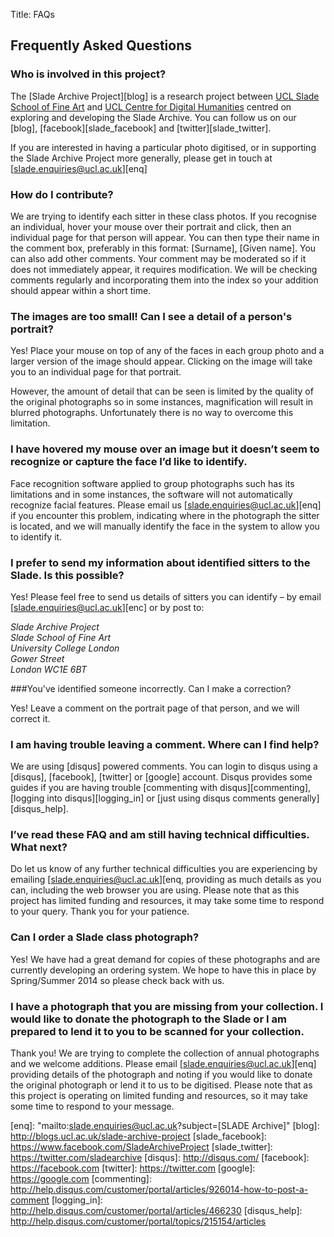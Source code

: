Title: FAQs

## Frequently Asked Questions ##

### Who is involved in this project?

The [Slade Archive Project][blog] is a research project between [UCL Slade School of Fine Art][slade] and [UCL Centre for Digital Humanities][ucldh] centred on exploring and developing the Slade Archive. You can follow us on our [blog], [facebook][slade_facebook] and [twitter][slade_twitter]. 

If you are interested in having a particular photo digitised, or in supporting the Slade Archive Project more generally, please get in touch at [slade.enquiries@ucl.ac.uk][enq]


### How do I contribute?

We are trying to identify each sitter in these class photos. If you recognise an individual, hover your mouse over their portrait and click, then an individual page for that person will appear. You can then type their name in the comment box, preferably in this format: [Surname], [Given name]. You can also add other comments. Your comment may be moderated so if it does not immediately appear, it requires modification. We will be checking comments regularly and incorporating them into the index so your addition should appear within a short time.


### The images are too small! Can I see a detail of a person's portrait?

Yes! Place your mouse on top of any of the faces in each group photo and a larger version of the image should appear. Clicking on the image will take you to an individual page for that portrait.

However, the amount of detail that can be seen is limited by the quality of the original photographs so in some instances, magnification will result in blurred photographs. Unfortunately there is no way to overcome this limitation. 


### I have hovered my mouse over an image but it doesn’t seem to recognize or capture the face I’d like to identify.

Face recognition software applied to group photographs such has its limitations and in some instances, the software will not automatically recognize facial features. Please email us [slade.enquiries@ucl.ac.uk][enq] if you encounter this problem, indicating where in the photograph the sitter is located, and we will manually identify the face in the system to allow you to identify it.


### I prefer to send my information about identified sitters to the Slade. Is this possible? 

Yes! Please feel free to send us details of sitters you can identify – by email [slade.enquiries@ucl.ac.uk][enc] or by post to: 

<address>
Slade Archive Project<br>
Slade School of Fine Art<br>
University College London<br>
Gower Street<br>
London WC1E 6BT
</address>


###You've identified someone incorrectly. Can I make a correction?

Yes! Leave a comment on the portrait page of that person, and we will correct it.


### I am having trouble leaving a comment. Where can I find help?

We are using [disqus] powered comments. You can login to disqus using a [disqus], [facebook], [twitter] or [google] account. Disqus provides some guides if you are having trouble [commenting with disqus][commenting], [logging into disqus][logging_in] or [just using disqus comments generally][disqus_help]. 


### I’ve read these FAQ and am still having technical difficulties. What next?

Do let us know of any further technical difficulties you are experiencing by emailing [slade.enquiries@ucl.ac.uk][enq, providing as much details as you can, including the web browser you are using. Please note that as this project has limited funding and resources, it may take some time to respond to your query. Thank you for your patience.


### Can I order a Slade class photograph?

Yes! We have had a great demand for copies of these photographs and are currently developing an ordering system. We hope to have this in place by Spring/Summer 2014 so please check back with us.


### I have a photograph that you are missing from your collection. I would like to donate the photograph to the Slade or I am prepared to lend it to you to be scanned for your collection.

Thank you! We are trying to complete the collection of annual photographs and we welcome additions. Please email [slade.enquiries@ucl.ac.uk][enq] providing details of the photograph and noting if you would like to donate the original photograph or lend it to us to be digitised. Please note that as this project is operating on limited funding and resources, so it may take some time to respond to your message. 



[ucldh]: http://www.ucl.ac.uk/dh
[slade]: http://www.ucl.ac.uk/slade
[enq]: "mailto:slade.enquiries@ucl.ac.uk?subject=[SLADE Archive]"
[blog]: http://blogs.ucl.ac.uk/slade-archive-project
[slade_facebook]: https://www.facebook.com/SladeArchiveProject
[slade_twitter]: https://twitter.com/sladearchive
[disqus]: http://disqus.com/
[facebook]: https://facebook.com
[twitter]: https://twitter.com
[google]: https://google.com
[commenting]: http://help.disqus.com/customer/portal/articles/926014-how-to-post-a-comment
[logging_in]: http://help.disqus.com/customer/portal/articles/466230
[disqus_help]: http://help.disqus.com/customer/portal/topics/215154/articles